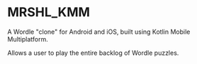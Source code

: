# MRSHL_KMM
A Wordle "clone" for Android and iOS, built using Kotlin Mobile Multiplatform.

Allows a user to play the entire backlog of Wordle puzzles.
